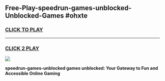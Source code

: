 
## Free-Play-speedrun-games-unblocked-Unblocked-Games #ohxte
<h3>
<a href="https://news.freeplayer.one?title=speedrun-games-unblocked&ref=8M">CLICK TO PLAY</a></h3>
<hr>

<h3>
<a href="https://news.freeplayer.one?title=speedrun-games-unblocked&ref=8M">CLICK 2 PLAY</a>
  
</h3>

<a href="https://news.freeplayer.one?title=speedrun-games-unblocked&ref=8M"><img src="https://clearcache.store/games.png"></a>


**speedrun-games-unblocked games unblocked: Your Gateway to Fun and Accessible Online Gaming**
